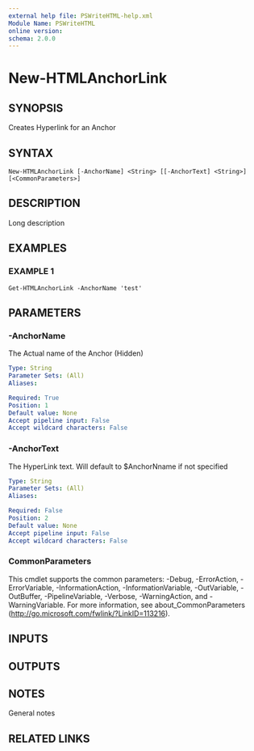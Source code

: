 ```yaml
---
external help file: PSWriteHTML-help.xml
Module Name: PSWriteHTML
online version:
schema: 2.0.0
---
```


# New-HTMLAnchorLink

## SYNOPSIS
Creates Hyperlink for an Anchor

## SYNTAX

```
New-HTMLAnchorLink [-AnchorName] <String> [[-AnchorText] <String>] [<CommonParameters>]
```

## DESCRIPTION
Long description

## EXAMPLES

### EXAMPLE 1
```
Get-HTMLAnchorLink -AnchorName 'test'
```

## PARAMETERS

### -AnchorName
The Actual name of the Anchor (Hidden)

```yaml
Type: String
Parameter Sets: (All)
Aliases:

Required: True
Position: 1
Default value: None
Accept pipeline input: False
Accept wildcard characters: False
```

### -AnchorText
The HyperLink text. 
Will default to $AnchorNname if not specified

```yaml
Type: String
Parameter Sets: (All)
Aliases:

Required: False
Position: 2
Default value: None
Accept pipeline input: False
Accept wildcard characters: False
```

### CommonParameters
This cmdlet supports the common parameters: -Debug, -ErrorAction, -ErrorVariable, -InformationAction, -InformationVariable, -OutVariable, -OutBuffer, -PipelineVariable, -Verbose, -WarningAction, and -WarningVariable. For more information, see about_CommonParameters (http://go.microsoft.com/fwlink/?LinkID=113216).

## INPUTS

## OUTPUTS

## NOTES
General notes

## RELATED LINKS
